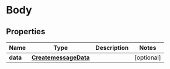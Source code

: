 # Body

## Properties
Name | Type | Description | Notes
------------ | ------------- | ------------- | -------------
**data** | [**CreatemessageData**](CreatemessageData.md) |  |  [optional]
